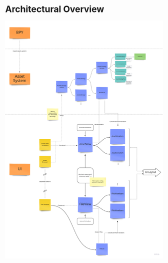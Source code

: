# Architectural Overview

![(Outdated) architectural overview](../img/Architecture%20Design%20-%20Planned%20Design%20(WIP).jpg)